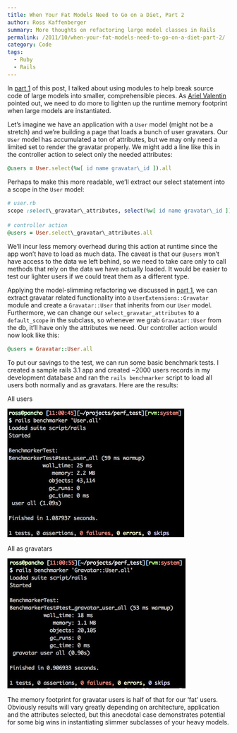 ```yaml
---
title: When Your Fat Models Need to Go on a Diet, Part 2
author: Ross Kaffenberger
summary: More thoughts on refactoring large model classes in Rails
permalink: /2011/10/when-your-fat-models-need-to-go-on-a-diet-part-2/
category: Code
tags:
  - Ruby
  - Rails
---
```

In [part 1][1] of this post, I talked about using modules to help break source code of large models into smaller, comprehensible pieces. As [Ariel Valentin][2] pointed out, we need to do more to lighten up the runtime memory footprint when large models are instantiated.

Let’s imagine we have an application with a `User` model (might not be a stretch) and we’re building a page that loads a bunch of user gravatars. Our `User` model has accumulated a ton of attributes, but we may only need a limited set to render the gravatar properly. We might add a line like this in the controller action to select only the needed attributes:

```ruby
@users = User.select(%w[ id name gravatar\_id ]).all
```

Perhaps to make this more readable, we’ll extract our select statement into a scope in the `User` model:

```ruby
# user.rb
scope :select\_gravatar\_attributes, select(%w[ id name gravatar\_id ])

# controller action
@users = User.select\_gravatar\_attributes.all
```

We’ll incur less memory overhead during this action at runtime since the app won’t have to load as much data. The caveat is that our `@users` won’t have access to the data we left behind, so we need to take care only to call methods that rely on the data we have actually loaded. It would be easier to test our lighter users if we could treat them as a different type.

Applying the model-slimming refactoring we discussed in [part 1][3], we can extract gravatar related functionality into a `UserExtensions::Gravatar` module and create a `Gravatar::User` that inherits from our `User` model. Furthermore, we can change our `select_gravatar_attributes` to a `default_scope` in the subclass, so whenever we grab `Gravatar::User` from the db, it’ll have only the attributes we need. Our controller action would now look like this:

```ruby
@users = Gravatar::User.all
```

To put our savings to the test, we can run some basic benchmark tests. I created a sample rails 3.1 app and created \~2000 users records in my development database and ran the `rails benchmarker` script to load all users both normally and as gravatars. Here are the results:

All users

![All users][image-1]

All as gravatars

![All as gravatars][image-2]

The memory footprint for gravatar users is half of that for our ‘fat’ users. Obviously results will vary greatly depending on architecture, application and the attributes selected, but this anecdotal case demonstrates potential for some big wins in instantiating slimmer subclasses of your heavy models.

[1]:	/when-your-fat-models-need-to-go-on-a-diet
[2]:	http://blog.arielvalentin.com/ "XP in Anger"
[3]:	/when-your-fat-models-need-to-go-on-a-diet/

[image-1]:	/images/screenshots/user-perf-test.jpg
[image-2]:	/images/screenshots/gravatar-user-perf-test.jpg
